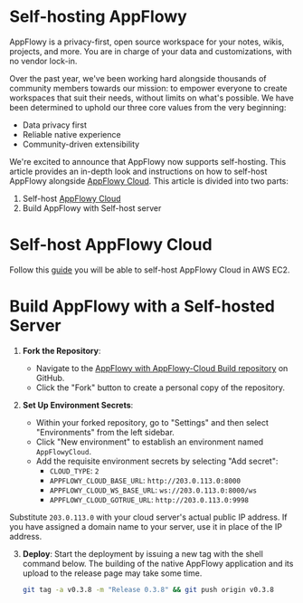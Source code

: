 # Self-hosting AppFlowy 

AppFlowy is a privacy-first, open source workspace for your notes, wikis, projects, and more. You are in charge of your 
data and customizations, with no vendor lock-in.

Over the past year, we've been working hard alongside thousands of community members towards our mission: to empower 
everyone to create workspaces that suit their needs, without limits on what's possible. We have been determined to uphold
our three core values from the very beginning:

* Data privacy first
* Reliable native experience
* Community-driven extensibility

We're excited to announce that AppFlowy now supports self-hosting. This article provides an in-depth look and instructions
on how to self-host AppFlowy alongside [AppFlowy Cloud](https://github.com/AppFlowy-IO/AppFlowy-Cloud). This article is divided into two parts:

1. Self-host [AppFlowy Cloud](https://github.com/AppFlowy-IO/AppFlowy-Cloud)
2. Build AppFlowy with Self-host server

# Self-host AppFlowy Cloud

Follow this [guide](https://github.com/AppFlowy-IO/AppFlowy-Cloud/blob/main/doc/deployment.md) you will be able to self-host AppFlowy Cloud
in AWS EC2. 



# Build AppFlowy with a Self-hosted Server

1. **Fork the Repository**:
   - Navigate to the [AppFlowy with AppFlowy-Cloud Build repository](https://github.com/AppFlowy-IO/AppFlowy-with-AppFlowy-Cloud-Build) on GitHub.
   - Click the "Fork" button to create a personal copy of the repository.

2. **Set Up Environment Secrets**:
   - Within your forked repository, go to "Settings" and then select "Environments" from the left sidebar.
   - Click "New environment" to establish an environment named `AppFlowyCloud`.
   - Add the requisite environment secrets by selecting "Add secret":
      - `CLOUD_TYPE`: `2`
      - `APPFLOWY_CLOUD_BASE_URL`: `http://203.0.113.0:8000`
      - `APPFLOWY_CLOUD_WS_BASE_URL`: `ws://203.0.113.0:8000/ws`
      - `APPFLOWY_CLOUD_GOTRUE_URL`: `http://203.0.113.0:9998`

Substitute `203.0.113.0` with your cloud server's actual public IP address. If you have assigned a domain name to your server, use it in place of the IP address.

3. **Deploy**:
   Start the deployment by issuing a new tag with the shell command below. The building of the native AppFlowy application and its upload to the release page may take some time.
   ```bash
   git tag -a v0.3.8 -m "Release 0.3.8" && git push origin v0.3.8
   ```